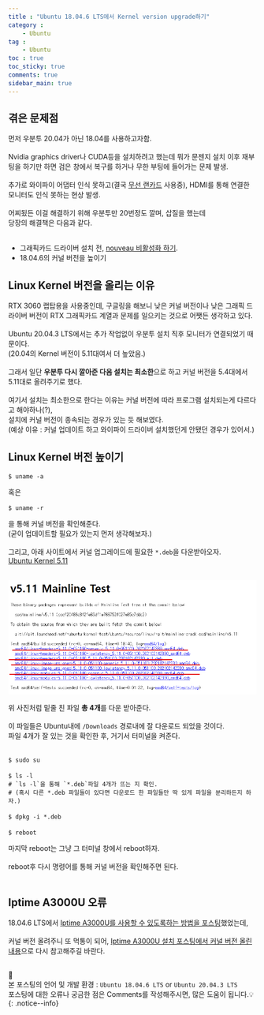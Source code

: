 ```yaml
---
title : "Ubuntu 18.04.6 LTS에서 Kernel version upgrade하기"
category :
    - Ubuntu
tag :
    - Ubuntu
toc : true
toc_sticky: true
comments: true
sidebar_main: true
---
```


## 겪은 문제점
먼저 우분투 20.04가 아닌 18.04를 사용하고자함.<br><br>
Nvidia graphics driver나 CUDA등을 설치하려고 했는데 뭐가 문젠지 설치 이후 재부팅을 하기만 하면
검은 창에서 복구를 하거나 무한 부팅에 들어가는 문제 발생.<br><br>
추가로 와이파이 어댑터 인식 못하고(결국 [무선 랜카드](https://lee-jaewon.github.io/ubuntu/Ubuntu_set/) 사용중), HDMI를 통해 연결한 모니터도 인식 못하는 현상 발생.<br><br>
어찌됬든 이걸 해결하기 위해 우분투만 20번정도 깔며, 삽질을 했는데<br>
당장의 해결책은 다음과 같다.<br><br>
- 그래픽카드 드라이버 설치 전, [nouveau 비활성화 하기](https://lee-jaewon.github.io/ubuntu/CUDA/#nouveau-%EB%B9%84%ED%99%9C%EC%84%B1%ED%99%94).
- 18.04.6의 커널 버전을 높이기

## Linux Kernel 버전을 올리는 이유
RTX 3060 랩탑용을 사용중인데, 구글링을 해보니 낮은 커널 버전이나 낮은 그래픽 드라이버 버전이 RTX 그래픽카드 계열과 문제를 일으키는 것으로 어쨋든 생각하고 있다.<br><br>
Ubuntu 20.04.3 LTS에서는 추가 작업없이 우분투 설치 직후 모니터가 연결되었기 때문이다.<br>
(20.04의 Kernel 버전이 5.11대여서 더 높았음.)<br><br>
그래서 일단 **우분투 다시 깔아준 다음 설치는 최소한**으로 하고 커널 버전을 5.4대에서 5.11대로 올려주기로 했다.<br><br>
여기서 설치는 최소한으로 한다는 이유는 커널 버전에 따라 프로그램 설치되는게 다르다고 해야하나(?),<br> 설치에 커널 버전이 종속되는 경우가 있는 듯 해보였다.<br>(예상 이유 : 커널 업데이트 하고 와이파이 드라이버 설치했던게 안됐던 경우가 있어서.)

## Linux Kernel 버전 높이기
```
$ uname -a
```
혹은
```
$ uname -r
```
을 통해 커널 버전을 확인해준다.<br>
(굳이 업데이트할 필요가 있는지 먼저 생각해보자.)<br><br>
그리고, 아래 사이트에서 커널 업그레이드에 필요한 `*.deb`을 다운받아오자.<br>
[Ubuntu Kernel 5.11](https://kernel.ubuntu.com/~kernel-ppa/mainline/v5.11/)<br><br>
<p align="center"><img src="/MyPDF/kernel.png" width = "800" ></p>

위 사진처럼 밑줄 친 파일 **총 4개**를 다운 받아준다.<br><br>
이 파일들은 Ubuntu내에 `/Downloads` 경로내에 잘 다운로드 되었을 것이다.<br>
파일 4개가 잘 있는 것을 확인한 후, 거기서 터미널을 켜준다.<br><br>
```
$ sudo su

$ ls -l
# `ls -l`을 통해 `*.deb`파일 4개가 뜨는 지 확인.
# (혹시 다른 *.deb 파일들이 있다면 다운로드 한 파일들만 딱 있게 파일을 분리하든지 하자.)

$ dpkg -i *.deb

$ reboot
```
마지막 reboot는 그냥 그 터미널 창에서 reboot하자.<br><br>
reboot후 다시 명령어를 통해 커널 버전을 확인해주면 된다.<br><br>

## Iptime A3000U 오류
18.04.6 LTS에서 [Iptime A3000U를 사용할 수 있도록하는 방법을 포스팅](https://lee-jaewon.github.io/ubuntu/Ubuntu_set/)했었는데,<br><br>
커널 버전 올려주니 또 먹통이 되어, [Iptime A3000U 설치 포스팅에서 커널 버전 올린 내용](https://lee-jaewon.github.io/ubuntu/Ubuntu_set/#iptime-a3000u-kernel-version-511)으로 다시 참고해주길 바란다.<br><br>

📣<br>
본 포스팅의 언어 및 개발 환경 : `Ubuntu 18.04.6 LTS` or `Ubuntu 20.04.3 LTS`<br>
포스팅에 대한 오류나 궁금한 점은 Comments를 작성해주시면, 많은 도움이 됩니다.💡
{: .notice--info}